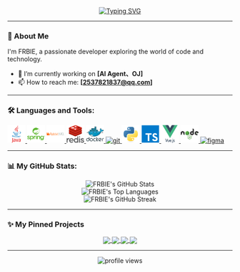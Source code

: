 <p align="center">
  <a href="https://git.io/typing-svg">
    <img src="https://readme-typing-svg.demolab.com?font=Fira+Code&pause=1000&color=DD4A48&er=true&vCenter=true&width=300&lines=Talk+less%2C+do+more." alt="Typing SVG" />
  </a>
</p>

---

### 👋 About Me

I'm FRBIE, a passionate developer exploring the world of code and technology.

*   🔭 I’m currently working on **[AI Agent、OJ]**
*   📫 How to reach me: **[2537821837@qq.com]**

---

### 🛠️ Languages and Tools:

<p align="left">
  <a href="https://www.java.com" target="_blank" rel="noreferrer">
    <img src="https://raw.githubusercontent.com/devicons/devicon/master/icons/java/java-original-wordmark.svg" alt="java" width="40" height="40"/>
  </a>
  <a href="https://spring.io/" target="_blank" rel="noreferrer">
    <img src="https://raw.githubusercontent.com/devicons/devicon/master/icons/spring/spring-original-wordmark.svg" alt="spring" width="40" height="40"/>
  </a>
  <a href="https://www.rabbitmq.com" target="_blank" rel="noreferrer">
    <img src="https://raw.githubusercontent.com/devicons/devicon/master/icons/rabbitmq/rabbitmq-original-wordmark.svg" alt="rabbitmq" width="40" height="40"/>
  </a>
  <a href="https://redis.io" target="_blank" rel="noreferrer">
    <img src="https://raw.githubusercontent.com/devicons/devicon/master/icons/redis/redis-original-wordmark.svg" alt="redis" width="40" height="40"/>
  </a>
  <a href="https://www.docker.com/" target="_blank" rel="noreferrer">
    <img src="https://raw.githubusercontent.com/devicons/devicon/master/icons/docker/docker-original-wordmark.svg" alt="docker" width="40" height="40"/>
  </a>
  <a href="https://git-scm.com/" target="_blank" rel="noreferrer">
    <img src="https://www.vectorlogo.zone/logos/git-scm/git-scm-icon.svg" alt="git" width="40" height="40"/>
  </a>
  <a href="https://www.python.org" target="_blank" rel="noreferrer">
    <img src="https://raw.githubusercontent.com/devicons/devicon/master/icons/python/python-original.svg" alt="python" width="40" height="40"/>
  </a>
  <a href="https://www.typescriptlang.org/" target="_blank" rel="noreferrer">
    <img src="https://raw.githubusercontent.com/devicons/devicon/master/icons/typescript/typescript-original.svg" alt="typescript" width="40" height="40"/>
  </a>
  <a href="https://vuejs.org/" target="_blank" rel="noreferrer">
    <img src="https://raw.githubusercontent.com/devicons/devicon/master/icons/vuejs/vuejs-original-wordmark.svg" alt="vuejs" width="40" height="40"/>
  </a>
  <a href="https://nodejs.org" target="_blank" rel="noreferrer">
    <img src="https://raw.githubusercontent.com/devicons/devicon/master/icons/nodejs/nodejs-original-wordmark.svg" alt="nodejs" width="40" height="40"/>
  </a>
  <a href="https://www.figma.com/" target="_blank" rel="noreferrer">
    <img src="https://www.vectorlogo.zone/logos/figma/figma-icon.svg" alt="figma" width="40" height="40"/>
  </a>
  <!-- 如果你还使用 JavaScript (非 TS 项目)，可以把 JavaScript 图标也加回来 -->
  <!-- <a href="https://developer.mozilla.org/en-US/docs/Web/JavaScript" target="_blank" rel="noreferrer"><img src="https://raw.githubusercontent.com/devicons/devicon/master/icons/javascript/javascript-original.svg" alt="javascript" width="40" height="40"/></a> -->
  <!-- 更多图标可以在这里找到: https://devicon.dev/ -->
</p>

---

### 📊 My GitHub Stats:

<p align="center">
  <img src="https://github-readme-stats.vercel.app/api?username=FRBIE&show_icons=true&theme=catppuccin_latte&rank_icon=github&hide_border=false&card_width=450&hide_border=true" alt="FRBIE's GitHub Stats" />
  <br/>
  <img src="https://github-readme-stats.vercel.app/api/top-langs/?username=FRBIE&layout=compact&theme=catppuccin_latte&hide_border=false&card_width=450&hide_border=true" alt="FRBIE's Top Languages" />
  <br/>
  <img src="https://streak-stats.demolab.com/?user=FRBIE&theme=catppuccin_latte&hide_border=false&hide_border=true" alt="FRBIE's GitHub Streak" />
</p>

---


### ✨ My Pinned Projects
  <p align="center">
    <a href="https://github.com/FRBIE/ai-picture-backend">
      <img align="center" src="https://github-readme-stats.vercel.app/api/pin/?username=FRBIE&repo=ai-picture-backend&theme=catppuccin_latte" />
    </a>
    <a href="https://github.com/FRBIE/ai-agent">
      <img align="center" src="https://github-readme-stats.vercel.app/api/pin/?username=FRBIE&repo=ai-agent&theme=catppuccin_latte" />
    </a>
    <a href="https://github.com/FRBIE/Joy-OJ">
      <img align="center" src="https://github-readme-stats.vercel.app/api/pin/?username=FRBIE&repo=Joy-OJ&theme=catppuccin_latte" />
    </a>
    <a href="https://github.com/FRBIE/SMS-ES">
      <img align="center" src="https://github-readme-stats.vercel.app/api/pin/?username=FRBIE&repo=SMS-ES&theme=catppuccin_latte" />
    </a>
  </p>

---

<p align="center">
  <img src="https://komarev.com/ghpvc/?username=FRBIE&label=Profile%20Views&color=0e75b6&style=flat-square" alt="profile views" />
</p>

